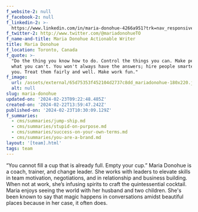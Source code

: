 ```yaml
---
f_website-2: null
f_facebook-2: null
f_linkedin-2: >-
  https://www.linkedin.com/in/maria-donohue-4266a951?trk=nav_responsive_tab_profile
f_twitter-2: http://www.twitter.com/@mariadonohueTO
f_name-and-title: Maria Donohue Actionable Writer
title: Maria Donohue
f_location: Toronto, Canada
f_quote: >-
  "Do the thing you know how to do. Control the things you can. Make peace with
  what you can't. You won't always have the answers; hire people smarter than
  you. Treat them fairly and well. Make work fun."
f_image:
  url: /assets/external/65d75353f452104d2737c8dd_mariadonohue-180x220.jpeg
  alt: null
slug: maria-donohue
updated-on: '2024-02-23T09:22:48.485Z'
created-on: '2024-02-22T13:59:47.242Z'
published-on: '2024-02-23T10:30:09.129Z'
f_summaries:
  - cms/summaries/jump-ship.md
  - cms/summaries/stupid-on-purpose.md
  - cms/summaries/success-on-your-own-terms.md
  - cms/summaries/you-are-a-brand.md
layout: '[team].html'
tags: team
---
```


“You cannot fill a cup that is already full. Empty your cup.” Maria Donohue is a coach, trainer, and change leader. She works with leaders to elevate skills in team motivation, negotiations, and in relationship and business building. When not at work, she’s infusing spirits to craft the quintessential cocktail. Maria enjoys seeing the world with her husband and two children. She's been known to say that magic happens in conversations amidst beautiful places because in her case, it often does.

